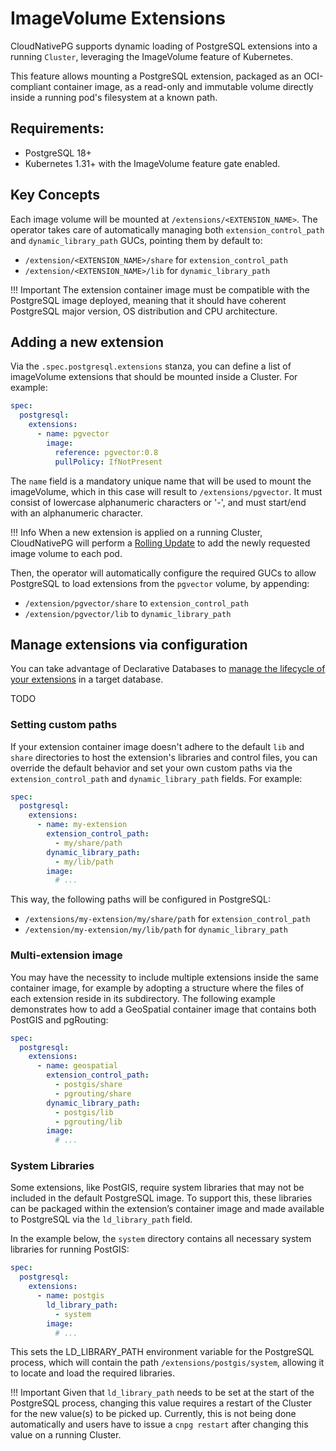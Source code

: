 # ImageVolume Extensions
<!-- SPDX-License-Identifier: CC-BY-4.0 -->

CloudNativePG supports dynamic loading of PostgreSQL extensions into a
running `Cluster`, leveraging the ImageVolume feature of Kubernetes.

This feature allows mounting a PostgreSQL extension, packaged as an
OCI-compliant container image, as a read-only and immutable volume
directly inside a running pod's filesystem at a known path.

## Requirements:
* PostgreSQL 18+
* Kubernetes 1.31+ with the ImageVolume feature gate enabled.

## Key Concepts

Each image volume will be mounted at `/extensions/<EXTENSION_NAME>`.
The operator takes care of automatically managing both
`extension_control_path` and `dynamic_library_path` GUCs, pointing
them by default to:
- `/extension/<EXTENSION_NAME>/share` for `extension_control_path`
- `/extension/<EXTENSION_NAME>/lib` for `dynamic_library_path`

!!! Important
    The extension container image must be compatible with the PostgreSQL image
    deployed, meaning that it should have coherent PostgreSQL major version,
    OS distribution and CPU architecture.

## Adding a new extension

Via the `.spec.postgresql.extensions` stanza, you can define a list of
imageVolume extensions that should be mounted inside a Cluster. For example:

```yaml
spec:
  postgresql:
    extensions:
      - name: pgvector
        image:
          reference: pgvector:0.8
          pullPolicy: IfNotPresent
```

The `name` field is a mandatory unique name that will be used to mount the
imageVolume, which in this case will result to `/extensions/pgvector`.
It must consist of lowercase alphanumeric characters or '-', and must start/end
with an alphanumeric character.

!!! Info
    When a new extension is applied on a running Cluster, CloudNativePG will
    perform a [Rolling Update](rolling_update.md) to add the newly requested
    image volume to each pod.

Then, the operator will automatically configure the required GUCs to allow
PostgreSQL to load extensions from the `pgvector` volume, by appending:
- `/extension/pgvector/share` to `extension_control_path`
- `/extension/pgvector/lib` to `dynamic_library_path`

## Manage extensions via configuration

You can take advantage of Declarative Databases to [manage the lifecycle of
your extensions](declarative_database_management.md#managing-extensions-in-a-database)
in a target database.

TODO

### Setting custom paths

If your extension container image doesn't adhere to the default `lib` and `share`
directories to host the extension's libraries and control files, you can override the
default behavior and set your own custom paths via the `extension_control_path` and
`dynamic_library_path` fields. For example:

```yaml
spec:
  postgresql:
    extensions:
      - name: my-extension
        extension_control_path:
          - my/share/path
        dynamic_library_path:
          - my/lib/path
        image:
          # ...
```

This way, the following paths will be configured in PostgreSQL:
- `/extensions/my-extension/my/share/path` for `extension_control_path`
- `/extension/my-extension/my/lib/path` for `dynamic_library_path`

### Multi-extension image

You may have the necessity to include multiple extensions inside the same container image,
for example by adopting a structure where the files of each extension reside in its subdirectory.
The following example demonstrates how to add a GeoSpatial container image that contains both
PostGIS and pgRouting:

```yaml
spec:
  postgresql:
    extensions:
      - name: geospatial
        extension_control_path:
          - postgis/share
          - pgrouting/share
        dynamic_library_path:
          - postgis/lib
          - pgrouting/lib
        image:
          # ...
```

### System Libraries

Some extensions, like PostGIS, require system libraries that may not be included in the default PostgreSQL image.
To support this, these libraries can be packaged within the extension’s container image and made available to
PostgreSQL via the `ld_library_path` field.

In the example below, the `system` directory contains all necessary system libraries for running PostGIS:

```yaml
spec:
  postgresql:
    extensions:
      - name: postgis
        ld_library_path:
          - system
        image:
          # ...
```

This sets the LD_LIBRARY_PATH environment variable for the PostgreSQL process, which will contain
the path `/extensions/postgis/system`, allowing it to locate and load the required libraries.

!!! Important
    Given that `ld_library_path` needs to be set at the start of the PostgreSQL process,
    changing this value requires a restart of the Cluster for the new value(s) to be picked up.
    Currently, this is not being done automatically and users have to issue a
    `cnpg restart` after changing this value on a running Cluster.
